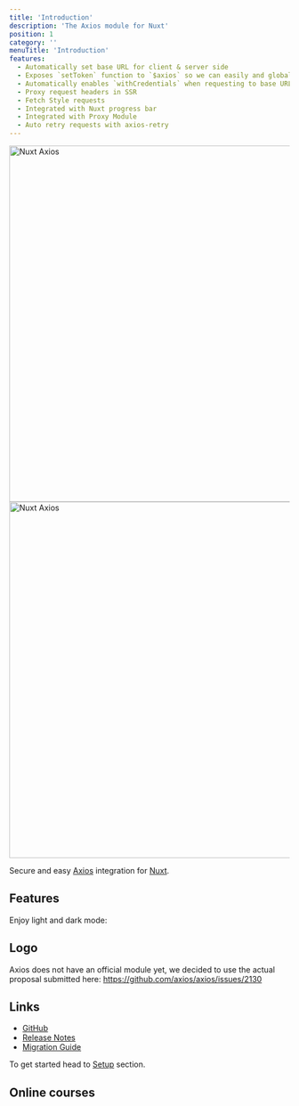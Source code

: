 ```yaml
---
title: 'Introduction'
description: 'The Axios module for Nuxt'
position: 1
category: ''
menuTitle: 'Introduction'
features:
  - Automatically set base URL for client & server side
  - Exposes `setToken` function to `$axios` so we can easily and globally set authentication tokens
  - Automatically enables `withCredentials` when requesting to base URL
  - Proxy request headers in SSR
  - Fetch Style requests
  - Integrated with Nuxt progress bar
  - Integrated with Proxy Module
  - Auto retry requests with axios-retry
---
```


<img src="/preview.png" class="light-img" width="1280" height="640" alt="Nuxt Axios"/>
<img src="/preview-dark.png" class="dark-img" width="1280" height="640" alt="Nuxt Axios"/>

Secure and easy [Axios](https://github.com/axios/axios) integration for [Nuxt](https://nuxtjs.org).

## Features

<list :items="features"></list>

<p class="flex items-center">Enjoy light and dark mode:&nbsp;<app-color-switcher class="inline-flex ml-2"></app-color-switcher></p>

## Logo

Axios does not have an official module yet, we decided to use the actual proposal submitted here: https://github.com/axios/axios/issues/2130

## Links

* [GitHub](https://github.com/nuxt-community/axios-module)
* [Release Notes](/releases)
* [Migration Guide](/migration)

<alert type="info">

To get started head to [Setup](/setup) section.

</alert>

## Online courses

<promote-block></promote-block>
